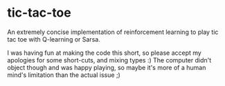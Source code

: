 # tic-tac-toe
An extremely concise implementation of reinforcement learning to play tic tac toe with Q-learning or Sarsa.

I was having fun at making the code this short, so please accept my apologies for some short-cuts, and mixing types :) The computer didn't object though and was happy playing, so maybe it's more of a human mind's limitation than the actual issue ;)

